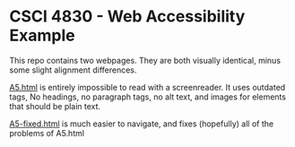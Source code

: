# CSCI 4830 - Web Accessibility Example

This repo contains two webpages. They are both visually identical, minus some slight alignment differences. 

[A5.html](A5.html) is entirely impossible to read with a screenreader. It uses outdated tags, No headings, no paragraph tags, no alt text, and images for elements that should be plain text.

[A5-fixed.html](A5-fixed.html) is much easier to navigate, and fixes (hopefully) all of the problems of A5.html
